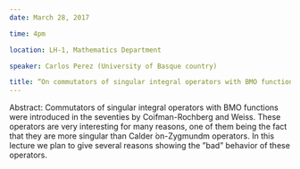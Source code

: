```yaml
---
date: March 28, 2017

time: 4pm

location: LH-1, Mathematics Department

speaker: Carlos Perez (University of Basque country)

title: “On commutators of singular integral operators with BMO functions”
---
```


Abstract: Commutators of singular integral operators with BMO functions
were introduced in the seventies by Coifman-Rochberg and Weiss. These
operators are very interesting for many reasons, one of them being the
fact that they are more singular than Calder &#769;on-Zygmundm operators.
In this lecture we plan to give several reasons showing the ”bad” behavior
of these operators.
